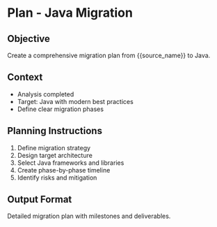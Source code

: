 # Plan - Java Migration

## Objective
Create a comprehensive migration plan from {{source_name}} to Java.

## Context
- Analysis completed
- Target: Java with modern best practices
- Define clear migration phases

## Planning Instructions
1. Define migration strategy
2. Design target architecture
3. Select Java frameworks and libraries
4. Create phase-by-phase timeline
5. Identify risks and mitigation

## Output Format
Detailed migration plan with milestones and deliverables.
